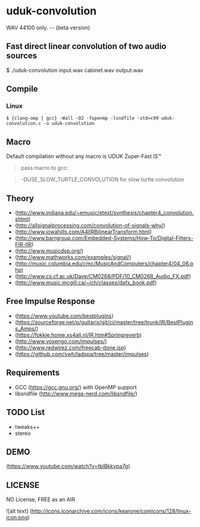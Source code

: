 # uduk-convolution

WAV 44100 only. -- (beta version)

## Fast direct linear convolution of two audio sources
$ ./uduk-convolution input.wav cabinet.wav output.wav

## Compile
### Linux

```
$ {clang-omp | gcc} -Wall -O2 -fopenmp -lsndfile -std=c99 uduk-convolution.c -o uduk-convolution
```

## Macro
Default compilation without any macro is UDUK Zuper-Fast IS™

> pass macro to gcc:

> -DUSE_SLOW_TURTLE_CONVOLUTION for slow turtle convolution

## Theory
- (http://www.indiana.edu/~emusic/etext/synthesis/chapter4_convolution.shtml)
- (http://allsignalprocessing.com/convolution-of-signals-why/)
- (http://www.iowahills.com/A4IIRBilinearTransform.html)
- (http://www.barrgroup.com/Embedded-Systems/How-To/Digital-Filters-FIR-IIR)
- (http://www.musicdsp.org/)
- (http://www.mathworks.com/examples/signal/)
- (http://music.columbia.edu/cmc/MusicAndComputers/chapter4/04_06.php)
- (http://www.cs.cf.ac.uk/Dave/CM0268/PDF/10_CM0268_Audio_FX.pdf)
- (http://www.music.mcgill.ca/~ich/classes/dafx_book.pdf)

## Free Impulse Response
- (https://www.youtube.com/bestplugins)
- (https://sourceforge.net/p/guitarix/git/ci/master/tree/trunk/IR/BestPlugins_Amps/)
- (https://fokkie.home.xs4all.nl/IR.htm#Springreverb)
- (http://www.voxengo.com/impulses/)
- (http://www.redwirez.com/freecab-done.jsp)
- (https://github.com/swh/ladspa/tree/master/impulses)

## Requirements
- GCC (https://gcc.gnu.org/) with OpenMP support
- libsndfile (http://www.mega-nerd.com/libsndfile/)

## TODO List
- tweaks++
- stereo

## DEMO
(https://www.youtube.com/watch?v=tblBkkvpa7g)

## LICENSE
NO License, FREE as an AIR

![alt text] (http://icons.iconarchive.com/icons/kearone/comicons/128/linux-icon.png)
